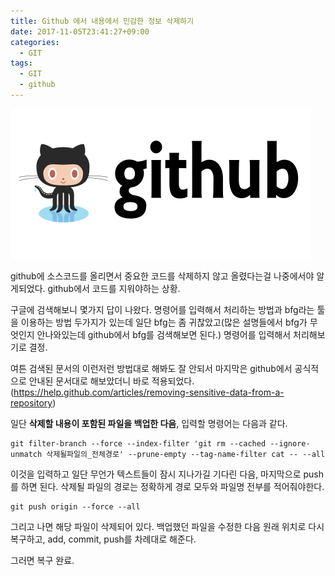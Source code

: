 ```yaml
---
title: Github 에서 내용에서 민감한 정보 삭제하기
date: 2017-11-05T23:41:27+09:00
categories:
  - GIT
tags:
  - GIT
  - github
---
```

![](/assets/images/github-card.png)

github에 소스코드를 올리면서 중요한 코드를 삭제하지 않고 올렸다는걸 나중에서야 알게되었다. github에서 코드를 지워야하는 상황.

구글에 검색해보니 몇가지 답이 나왔다. 명령어를 입력해서 처리하는 방법과 bfg라는 툴을 이용하는 방법 두가지가 있는데 일단 bfg는 좀 귀찮았고(많은 설명들에서 bfg가 무엇인지 안나와있는데 github에서 bfg를 검색해보면 된다.) 명령어를 입력해서 처리해보기로 결정.

여튼 검색된 문서의 이런저런 방법대로 해봐도 잘 안되서 마지막은 github에서 공식적으로 안내된 문서대로 해보았더니 바로 적용되었다. (<https://help.github.com/articles/removing-sensitive-data-from-a-repository>)

일단 **삭제할 내용이 포함된 파일을 백업한 다음**, 입력할 명령어는 다음과 같다.

```
git filter-branch --force --index-filter 'git rm --cached --ignore-unmatch 삭제될파일의_전체경로' --prune-empty --tag-name-filter cat -- --all
```

이것을 입력하고 일단 무언가 텍스트들이 잠시 지나가길 기다린 다음, 마지막으로 push를 하면 된다. 삭제될 파일의 경로는 정확하게 경로 모두와 파일명 전부를 적어줘야한다.

```
git push origin --force --all
```

그리고 나면 해당 파일이 삭제되어 있다. 백업했던 파일을 수정한 다음 원래 위치로 다시 복구하고, add, commit, push를 차례대로 해준다.

그러면 복구 완료.
